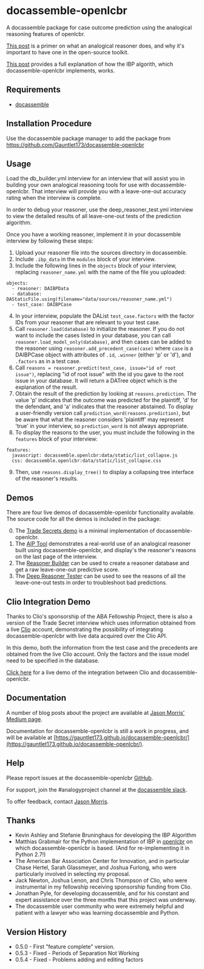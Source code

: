 # docassemble-openlcbr
A docassemble package for case outcome prediction using the analogical reasoning features of openlcbr.

[This post](https://medium.com/@jason_90344/legal-expert-systems-just-got-smarter-e7e12b75e872) is a primer
on what an analogical reasoner does, and why it's important to have one in the open-source toolkit.

[This post](https://medium.com/@jason_90344/automating-case-based-reasoning-by-analogy-a-deep-dive-a1b015f234dd) provides
a full explanation of how the IBP algorith, which docassemble-openlcbr implements, works.

## Requirements
* [docassemble](https://docassemble.org/)
## Installation Procedure
Use the docassemble package manager to add the package from https://github.com/Gauntlet173/docassemble-openlcbr
## Usage
Load the db\_builder.yml interview for an interview that will assist you in building
your own analogical reasoning tools for use with docassemble-openlcbr. That interview
will provide you with a leave-one-out accuracy rating when the interview is complete.

In order to debug your reasoner, use the deep\_reasoner\_test.yml interview to view the
detailed results of all leave-one-out tests of the prediction algorithm.

Once you have a working reasoner, implement it in your docassemble interview by
following these steps:

1. Upload your reasoner file into the sources directory in docassemble.
2. Include `.ibp_data` in the `modules` block of your interview.
3. Include the following lines in the `objects` block of your interview, replacing
   `reasoner_name.yml` with the name of the file you uploaded:
```
objects:
  - reasoner: DAIBPData
  - database: DAStaticFile.using(filename="data/sources/reasoner_name.yml")
  - test_case: DAIBPCase
```
4. In your interview, populate the DAList `test_case.factors` with the factor IDs from your
   reasoner that are relevant to your test case.
5. Call `reasoner.load(database)` to initialize the reasoner. If you do not want to
   include the cases listed in your database, you can call `reasoner.load_model_only(database)`,
   and then cases can be added to the reasoner using `reasoner.add_precedent_case(case)`
   where `case` is a DAIBPCase object with attributes of `.id`, `.winner` (either 'p'
   or 'd'), and `.factors` as in a test case.
6. Call `reasons = reasoner.predict(test_case, issue="id of root issue")`, replacing
   "id of root issue" with the id you gave to the root issue in your database. It will
   return a DATree object which is the explanation of the result.
7. Obtain the result of the prediction by looking at `reasons.prediction`. The value 'p'
   indicates that the outcome was predicted for the plaintiff, 'd' for the defendant,
   and 'a' indicates that the reasoner abstained. To display a user-friendly version
   call `prediction_word(reasons.prediction)`, but be aware that what the reasoner
   considers 'plaintiff' may represent 'true' in your interview, so `prediction_word`
   is not always appropriate.
8. To display the reasons to the user, you must include the following in the
   `features` block of your interview:
```
features:
  javascript: docassemble.openlcbr:data/static/list_collapse.js
  css: docassemble.openlcbr:data/static/list_collapse.css
```
9. Then, use `reasons.display_tree()` to display a collapsing tree interface of
   the reasoner's results.

## Demos
There are four live demos of docassemble-openlcbr functionality available. The source code for all the demos is included
in the package:

0. The [Trade Secrets demo](https://testda.roundtablelaw.ca/interview?i=docassemble.openlcbr%3Adata%2Fquestions%2Fexplain_lcbr_test.yml)
   is a minimal implementation of docassemble-openlcbr.
1. The [AIP Tool](https://testda.roundtablelaw.ca/interview?i=docassemble.openlcbr%3Adata%2Fquestions%2Faip_tool.yml)
   demonstrates a real-world use of an analogical reasoner built using
   docassemble-openlcbr, and display's the reasoner's reasons on the last page of
   the interview.
2. The [Reasoner Builder](https://testda.roundtablelaw.ca/interview?i=docassemble.openlcbr%3Adata%2Fquestions%2Fdb_builder.yml)
   can be used to create a reasoner database and get a raw
   leave-one-out predictive score.
3. The [Deep Reasoner Tester](https://testda.roundtablelaw.ca/interview?i=docassemble.openlcbr%3Adata%2Fquestions%2Fdeep_reasoner_tester.yml) can be used to see the reasons of all the leave-one-out
   tests in order to troubleshoot bad predictions.

## Clio Integration Demo
Thanks to Clio's sponsorship of the ABA Fellowship Project, there is also a version of the
Trade Secret interview which uses information obtained from a live
[Clio](http://www.clio.com) account, demonstrating the possibility of integrating
docassemble-openlcbr with live data acquired over the Clio API.

In this demo, both the information from the test case and the precedents are obtained
from the live Clio account.  Only the factors and the issue model need to be specified
in the database.

[Click here](https://testda.roundtablelaw.ca/interview?i=docassemble.clio%3Adata%2Fquestions%2Fclio_openlcbr_demo.yml)
for a live demo of the integration between Clio and docassemble-openlcbr.

## Documentation
A number of blog posts about the project are available at 
[Jason Morris' Medium page](https://medium.com/@jason_90344).

Documentation for docassemble-openlcbr is still a work in progress, and will be available at
[https://gauntlet173.github.io/docassemble-openlcbr/](https://gauntlet173.github.io/docassemble-openlcbr/).

## Help
Please report issues at the docassemble-openlcbr [GitHub](https://github.com/Gauntlet173/docassemble-openlcbr).

For support, join the #analogyproject channel at the [docassemble slack](https://docassemble.slack.com).

To offer feedback, contact [Jason Morris](https://www.twitter.com/RoundTableLaw).

## Thanks
* Kevin Ashley and Stefanie Bruninghaus for developing the IBP Algorithm
* Matthias Grabmair for the Python implementation of IBP in [openlcbr]() on which
  docassemble-openlcbr is based. (And for re-implementing it in Python 2.7!)
* The American Bar Association Center for Innovation, and in particular
  Chase Hertel, Sarah Glassmeyer, and Joshua Furlong, who were particularly involved
  in selecting my proposal.
* Jack Newton, Joshua Lenon, and Chris Thompson of Clio, who were instrumental in
  my fellowship receiving sponsorship funding from Clio.
* Jonathan Pyle, for developing docassemble, and for his constant and expert
  assistance over the three months that this project was underway.
* The docassemble user community who were extremely helpful and patient with a lawyer
  who was learning docassemble and Python.
  
## Version History

* 0.5.0 - First "feature complete" version.
* 0.5.3 - Fixed - Periods of Separation Not Working
* 0.5.4 - Fixed - Problems adding and editing factors